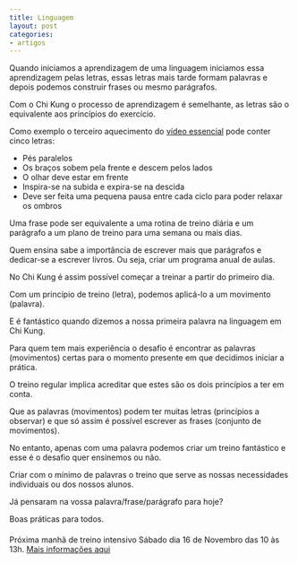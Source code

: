 ```yaml
---
title: Linguagem
layout: post
categories:
- artigos
---
```


Quando iniciamos a aprendizagem de uma linguagem iniciamos essa aprendizagem pelas letras, essas letras mais tarde formam palavras e depois podemos construir frases ou mesmo parágrafos.

Com o Chi Kung o processo de aprendizagem é semelhante, as letras são o equivalente aos princípios do exercício.

Como exemplo o terceiro aquecimento do [vídeo essencial](http://devagar.org/video.html) pode conter cinco letras:

+ Pés paralelos 
+ Os braços sobem pela frente e descem pelos lados 
+ O olhar deve estar em frente 
+ Inspira-se na subida e expira-se na descida 
+ Deve ser feita uma pequena pausa entre cada ciclo para poder relaxar os ombros 

Uma frase pode ser equivalente a uma rotina de treino diária e um parágrafo a um plano de treino para uma semana ou mais dias. 

Quem ensina sabe a importância de escrever mais que parágrafos e dedicar-se a escrever livros. Ou seja, criar um programa anual de aulas. 

No Chi Kung é assim possível começar a treinar a partir do primeiro dia.

Com um princípio de treino (letra), podemos aplicá-lo a um movimento (palavra).

E é fantástico quando dizemos a nossa primeira palavra na linguagem em Chi Kung.

Para quem tem mais experiência o desafio é encontrar as palavras (movimentos) certas para o momento presente em que decidimos iniciar a prática.

O treino regular implica acreditar que estes são os dois princípios a ter em conta. 

Que as palavras (movimentos) podem ter muitas letras (princípios a observar) e que só assim é possível escrever as frases (conjunto de movimentos). 

No entanto, apenas com uma palavra podemos criar um treino fantástico e esse é o desafio quer ensinemos ou não.

Criar com o mínimo de palavras o treino que serve as nossas necessidades individuais ou dos nossos alunos. 

Já pensaram na vossa palavra/frase/parágrafo para hoje?

Boas práticas para todos. 

####

Próxima manhã de treino intensivo Sábado dia 16 de Novembro das 10 às 13h. [Mais informações aqui](http://devagar.org/intensivas.html)
